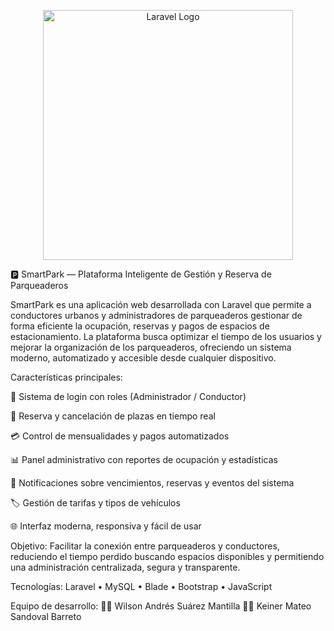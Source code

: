 <p align="center"><a href="https://laravel.com" target="_blank"><img src="https://raw.githubusercontent.com/laravel/art/master/logo-lockup/5%20SVG/2%20CMYK/1%20Full%20Color/laravel-logolockup-cmyk-red.svg" width="400" alt="Laravel Logo"></a></p>



🅿️ SmartPark — Plataforma Inteligente de Gestión y Reserva de Parqueaderos

SmartPark es una aplicación web desarrollada con Laravel que permite a conductores urbanos y administradores de parqueaderos gestionar de forma eficiente la ocupación, reservas y pagos de espacios de estacionamiento.
La plataforma busca optimizar el tiempo de los usuarios y mejorar la organización de los parqueaderos, ofreciendo un sistema moderno, automatizado y accesible desde cualquier dispositivo.

Características principales:

🔐 Sistema de login con roles (Administrador / Conductor)

🚗 Reserva y cancelación de plazas en tiempo real

💳 Control de mensualidades y pagos automatizados

📊 Panel administrativo con reportes de ocupación y estadísticas

🔔 Notificaciones sobre vencimientos, reservas y eventos del sistema

🏷️ Gestión de tarifas y tipos de vehículos

🌐 Interfaz moderna, responsiva y fácil de usar

Objetivo:
Facilitar la conexión entre parqueaderos y conductores, reduciendo el tiempo perdido buscando espacios disponibles y permitiendo una administración centralizada, segura y transparente.

Tecnologías:
Laravel • MySQL • Blade • Bootstrap • JavaScript

Equipo de desarrollo:
👨‍💻 Wilson Andrés Suárez Mantilla
👨‍💻 Keiner Mateo Sandoval Barreto
